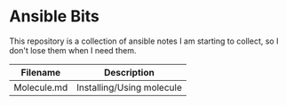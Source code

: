 # Ansible Bits

This repository is a collection of ansible notes I am starting to collect, so I don't lose them when I need them.


| Filename    | Description               |
| ----------- | ------------------------- |
| Molecule.md | Installing/Using molecule |